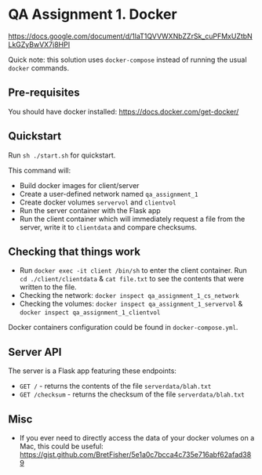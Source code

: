 # QA Assignment 1. Docker

https://docs.google.com/document/d/1laT1QVVWXNbZZrSk_cuPFMxUZtbNLkGZyBwVX7j8HPI

Quick note: this solution uses `docker-compose` instead of running the usual `docker` commands.

## Pre-requisites

You should have docker installed: https://docs.docker.com/get-docker/

## Quickstart

Run `sh ./start.sh` for quickstart.

This command will:

- Build docker images for client/server
- Create a user-defined network named `qa_assignment_1`
- Create docker volumes `servervol` and `clientvol`
- Run the server container with the Flask app
- Run the client container which will immediately request a file from the server, write it to `clientdata` and compare checksums.

## Checking that things work

- Run `docker exec -it client /bin/sh` to enter the client container. Run `cd ./client/clientdata` & `cat file.txt` to see the contents that were written to the file.
- Checking the network: `docker inspect qa_assignment_1_cs_network`
- Checking the volumes: `docker inspect qa_assignment_1_servervol` & `docker inspect qa_assignment_1_clientvol`

Docker containers configuration could be found in `docker-compose.yml`.

## Server API

The server is a Flask app featuring these endpoints:

- `GET /` - returns the contents of the file `serverdata/blah.txt`
- `GET /checksum` - returns the checksum of the file `serverdata/blah.txt`

## Misc

- If you ever need to directly access the data of your docker volumes on a Mac, this could be useful: https://gist.github.com/BretFisher/5e1a0c7bcca4c735e716abf62afad389
